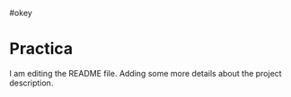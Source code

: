 #okey
# Practica
I am editing the README file. Adding some more details about the project description.

